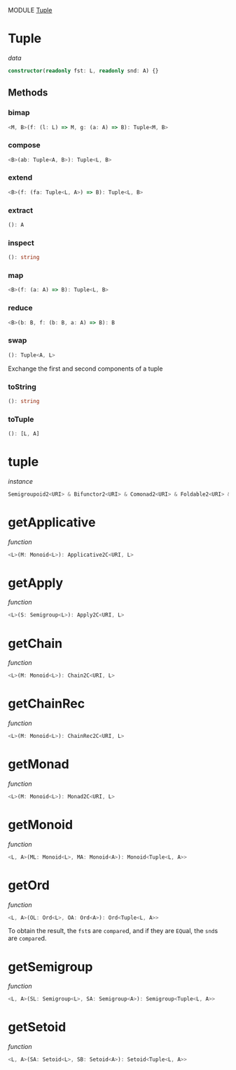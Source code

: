 MODULE [Tuple](https://github.com/gcanti/fp-ts/blob/master/src/Tuple.ts)

# Tuple

_data_

```ts
constructor(readonly fst: L, readonly snd: A) {}
```

## Methods

### bimap

```ts
<M, B>(f: (l: L) => M, g: (a: A) => B): Tuple<M, B>
```

### compose

```ts
<B>(ab: Tuple<A, B>): Tuple<L, B>
```

### extend

```ts
<B>(f: (fa: Tuple<L, A>) => B): Tuple<L, B>
```

### extract

```ts
(): A
```

### inspect

```ts
(): string
```

### map

```ts
<B>(f: (a: A) => B): Tuple<L, B>
```

### reduce

```ts
<B>(b: B, f: (b: B, a: A) => B): B
```

### swap

```ts
(): Tuple<A, L>
```

Exchange the first and second components of a tuple

### toString

```ts
(): string
```

### toTuple

```ts
(): [L, A]
```

# tuple

_instance_

```ts
Semigroupoid2<URI> & Bifunctor2<URI> & Comonad2<URI> & Foldable2<URI> & Traversable2<URI>
```

# getApplicative

_function_

```ts
<L>(M: Monoid<L>): Applicative2C<URI, L>
```

# getApply

_function_

```ts
<L>(S: Semigroup<L>): Apply2C<URI, L>
```

# getChain

_function_

```ts
<L>(M: Monoid<L>): Chain2C<URI, L>
```

# getChainRec

_function_

```ts
<L>(M: Monoid<L>): ChainRec2C<URI, L>
```

# getMonad

_function_

```ts
<L>(M: Monoid<L>): Monad2C<URI, L>
```

# getMonoid

_function_

```ts
<L, A>(ML: Monoid<L>, MA: Monoid<A>): Monoid<Tuple<L, A>>
```

# getOrd

_function_

```ts
<L, A>(OL: Ord<L>, OA: Ord<A>): Ord<Tuple<L, A>>
```

To obtain the result, the `fst`s are `compare`d, and if they are `EQ`ual, the
`snd`s are `compare`d.

# getSemigroup

_function_

```ts
<L, A>(SL: Semigroup<L>, SA: Semigroup<A>): Semigroup<Tuple<L, A>>
```

# getSetoid

_function_

```ts
<L, A>(SA: Setoid<L>, SB: Setoid<A>): Setoid<Tuple<L, A>>
```
